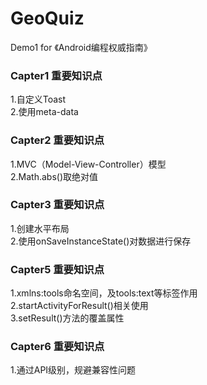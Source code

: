 <h1>GeoQuiz</h1>
Demo1 for 《Android编程权威指南》
<h3>Capter1 重要知识点</h3>
1.自定义Toast<br /> 
2.使用meta-data
<h3>Capter2 重要知识点</h3>
1.MVC（Model-View-Controller）模型<br />
2.Math.abs()取绝对值
<h3>Capter3 重要知识点</h3>
1.创建水平布局<br />
2.使用onSaveInstanceState()对数据进行保存
<h3>Capter5 重要知识点</h3>
1.xmlns:tools命名空间，及tools:text等标签作用<br />
2.startActivityForResult()相关使用<br />
3.setResult()方法的覆盖属性
<h3>Capter6 重要知识点</h3>
1.通过API级别，规避兼容性问题<br />